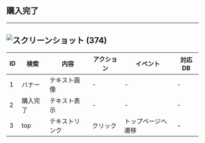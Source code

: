 ## 購入完了
---
![スクリーンショット (374)](https://user-images.githubusercontent.com/83048171/136477701-5052772f-0f68-4fab-920c-7b1811d0ad34.png)
---
|ID|検索|内容|アクション|イベント|対応DB|
|--|----|---|---------|--------|-----|
|1|バナー|テキスト画像|-|-|-|
|2|購入完了|テキスト表示|-|-|-|
|3|top|テキストリンク|クリック|トップページへ遷移|-|
